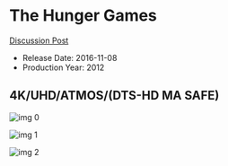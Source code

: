 # The Hunger Games

[Discussion Post](https://www.avsforum.com/threads/bass-eq-for-filtered-movies.2995212/post-57222576)

* Release Date: 2016-11-08
* Production Year: 2012

## 4K/UHD/ATMOS/(DTS-HD MA SAFE)

![img 0](https://i.imgur.com/aIWmCUd.jpg)

![img 1](https://i.imgur.com/7AOpls0.png)

![img 2](https://i.imgur.com/CuXHxBU.png)

